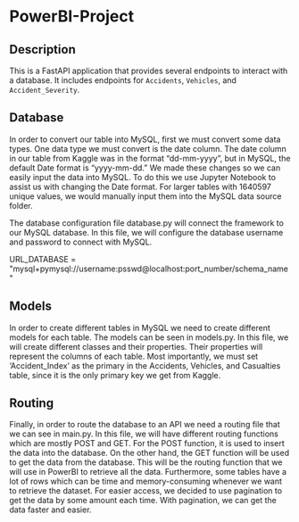# PowerBI-Project

## Description

This is a FastAPI application that provides several endpoints to interact with a database. It includes endpoints for `Accidents`, `Vehicles`, and `Accident_Severity`.


## Database
In order to convert our table into MySQL, first we must convert some data types. One data type we must convert is the date column. The date column in our table from Kaggle was in the format “dd-mm-yyyy”, but in MySQL, the default Date format is “yyyy-mm-dd.” We made these changes so we can easily input the data into MySQL. To do this we use Jupyter Notebook to assist us with changing the Date format. For larger tables with 1640597 unique values, we would manually input them into the MySQL data source folder.

The database configuration file database.py will connect the framework to our MySQL database. In this file, we will configure the database username and password to connect with MySQL.

URL_DATABASE = "mysql+pymysql://username:psswd@localhost:port_number/schema_name"

## Models
In order to create different tables in MySQL we need to create different models for each table. The models can be seen in models.py. In this file, we will create different classes and their properties. Their properties will represent the columns of each table. Most importantly, we must set ‘Accident_Index’ as the primary in the Accidents, Vehicles, and Casualties table, since it is the only primary key we get from Kaggle.

## Routing
Finally, in order to route the database to an API we need a routing file that we can see in main.py. In this file, we will have different routing functions which are mostly POST and GET. For the POST function, it is used to insert the data into the database. On the other hand, the GET function will be used to get the data from the database. This will be the routing function that we will use in PowerBI to retrieve all the data.
Furthermore, some tables have a lot of rows which can be time and memory-consuming whenever we want to retrieve the dataset. For easier access, we decided to use pagination to get the data by some amount each time. With pagination, we can get the data faster and easier.

